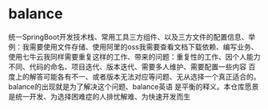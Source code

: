 # balance
统一SpringBoot开发技术栈、常用工具三方组件、以及三方文件的配置信息、举例：我需要使用文件存储、使用阿里的oss我需要查看文档下载依赖、编写业务、使用七牛云我同样需要重复这样的工作、带来的问题：重复性的工作、因个人能力不同、代码的命名、项目迭代、版本迭代、需要多人维护、需要配置一些内容 百度上的解答可能各有不一、或者版本无法对应等问题、无从选择一个真正适合的。balance的出现就是为了解决这个问题、balance英语 是平衡的释义。本仓库愿景是统一开发、为选择困难症的人排忧解难、为快速开发而生
